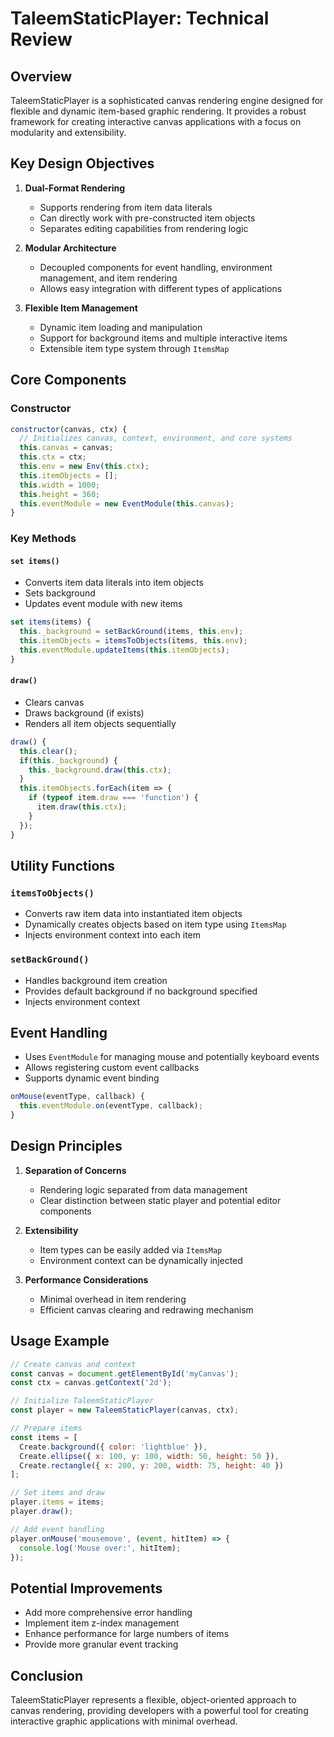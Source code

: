 # TaleemStaticPlayer: Technical Review

## Overview
TaleemStaticPlayer is a sophisticated canvas rendering engine designed for flexible and dynamic item-based graphic rendering. It provides a robust framework for creating interactive canvas applications with a focus on modularity and extensibility.

## Key Design Objectives
1. **Dual-Format Rendering**
   - Supports rendering from item data literals
   - Can directly work with pre-constructed item objects
   - Separates editing capabilities from rendering logic

2. **Modular Architecture**
   - Decoupled components for event handling, environment management, and item rendering
   - Allows easy integration with different types of applications

3. **Flexible Item Management**
   - Dynamic item loading and manipulation
   - Support for background items and multiple interactive items
   - Extensible item type system through `ItemsMap`

## Core Components

### Constructor
```javascript
constructor(canvas, ctx) {
  // Initializes canvas, context, environment, and core systems
  this.canvas = canvas;
  this.ctx = ctx;
  this.env = new Env(this.ctx);
  this.itemObjects = [];
  this.width = 1000;
  this.height = 360;
  this.eventModule = new EventModule(this.canvas);
}
```

### Key Methods

#### `set items()`
- Converts item data literals into item objects
- Sets background
- Updates event module with new items

```javascript
set items(items) {
  this._background = setBackGround(items, this.env);
  this.itemObjects = itemsToObjects(items, this.env);
  this.eventModule.updateItems(this.itemObjects);
}
```

#### `draw()`
- Clears canvas
- Draws background (if exists)
- Renders all item objects sequentially

```javascript
draw() {
  this.clear();
  if(this._background) {
    this._background.draw(this.ctx);
  }
  this.itemObjects.forEach(item => {
    if (typeof item.draw === 'function') {
      item.draw(this.ctx);
    }
  });
}
```

## Utility Functions

### `itemsToObjects()`
- Converts raw item data into instantiated item objects
- Dynamically creates objects based on item type using `ItemsMap`
- Injects environment context into each item

### `setBackGround()`
- Handles background item creation
- Provides default background if no background specified
- Injects environment context

## Event Handling
- Uses `EventModule` for managing mouse and potentially keyboard events
- Allows registering custom event callbacks
- Supports dynamic event binding

```javascript
onMouse(eventType, callback) {
  this.eventModule.on(eventType, callback);
}
```

## Design Principles
1. **Separation of Concerns**
   - Rendering logic separated from data management
   - Clear distinction between static player and potential editor components

2. **Extensibility**
   - Item types can be easily added via `ItemsMap`
   - Environment context can be dynamically injected

3. **Performance Considerations**
   - Minimal overhead in item rendering
   - Efficient canvas clearing and redrawing mechanism

## Usage Example

```javascript
// Create canvas and context
const canvas = document.getElementById('myCanvas');
const ctx = canvas.getContext('2d');

// Initialize TaleemStaticPlayer
const player = new TaleemStaticPlayer(canvas, ctx);

// Prepare items
const items = [
  Create.background({ color: 'lightblue' }),
  Create.ellipse({ x: 100, y: 100, width: 50, height: 50 }),
  Create.rectangle({ x: 200, y: 200, width: 75, height: 40 })
];

// Set items and draw
player.items = items;
player.draw();

// Add event handling
player.onMouse('mousemove', (event, hitItem) => {
  console.log('Mouse over:', hitItem);
});
```

## Potential Improvements
- Add more comprehensive error handling
- Implement item z-index management
- Enhance performance for large numbers of items
- Provide more granular event tracking

## Conclusion
TaleemStaticPlayer represents a flexible, object-oriented approach to canvas rendering, providing developers with a powerful tool for creating interactive graphic applications with minimal overhead.